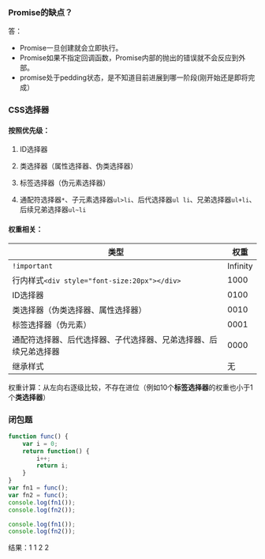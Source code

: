 ### Promise的缺点？

答：

- Promise一旦创建就会立即执行。
- Promise如果不指定回调函数，Promise内部的抛出的错误就不会反应到外部。
- promise处于pedding状态，是不知道目前进展到哪一阶段(刚开始还是即将完成）

### CSS选择器
#### 按照优先级：

1. ID选择器

2. 类选择器（属性选择器、伪类选择器）
3. 标签选择器（伪元素选择器）
4. 通配符选择器`*`、子元素选择器`ul>li`、后代选择器`ul li`、兄弟选择器`ul+li`、后续兄弟选择器`ul~li`

#### 权重相关：

| 类型                                                         | 权重     |
| ------------------------------------------------------------ | -------- |
| `!important`                                                 | Infinity |
| 行内样式`<div style="font-size:20px"></div>`                 | 1000     |
| ID选择器                                                     | 0100     |
| 类选择器（伪类选择器、属性选择器）                           | 0010     |
| 标签选择器（伪元素）                                         | 0001     |
| 通配符选择器、后代选择器、子代选择器、兄弟选择器、后续兄弟选择器 | 0000     |
| 继承样式                                                     | 无       |

权重计算：从左向右逐级比较，不存在进位（例如10个**标签选择器**的权重也小于1个**类选择器**）

### 闭包题

```js
function func() {
    var i = 0;
    return function() {
        i++;
        return i;
    }
}
var fn1 = func();
var fn2 = func();
console.log(fn1());
console.log(fn2());

console.log(fn1());
console.log(fn2());
```
结果：1 1 2 2
